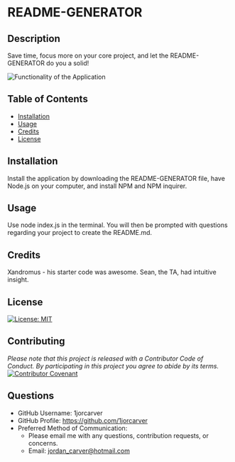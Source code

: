 

  # README-GENERATOR

  ## Description 
  
  Save time, focus more on your core project, and let the README-GENERATOR do you a solid!
  
  ![Functionality of the Application](https://j.gifs.com/71Gp7y.gif)
  
  ## Table of Contents
  * [Installation](#installation)
  * [Usage](#usage)
  * [Credits](#credits)
  * [License](#license)

  ## Installation
  Install the application by downloading the README-GENERATOR file, have Node.js on your computer, and install NPM and NPM inquirer. 

  ## Usage
  Use node index.js in the terminal. You will then be prompted with questions regarding your project to create the README.md.

  ## Credits
  Xandromus - his starter code was awesome. Sean, the TA, had intuitive insight.

  ## License
  [![License: MIT](https://img.shields.io/badge/License-MIT-yellow.svg)](https://opensource.org/licenses/MIT)

  ## Contributing
  *Please note that this project is released with a Contributor Code of Conduct. By participating in this project you agree to abide by its terms.*
  [![Contributor Covenant](https://img.shields.io/badge/Contributor%20Covenant-v2.0%20adopted-ff69b4.svg)](code_of_conduct.md)

  ## Questions
  * GitHub Username: 1jorcarver
  * GitHub Profile: https://github.com/1jorcarver
  * Preferred Method of Communication:
    * Please email me with any questions, contribution requests, or concerns.
    * Email: jordan_carver@hotmail.com

